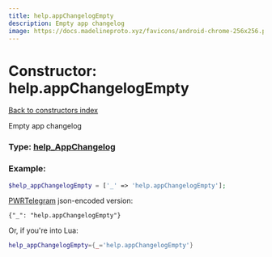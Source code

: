 ```yaml
---
title: help.appChangelogEmpty
description: Empty app changelog
image: https://docs.madelineproto.xyz/favicons/android-chrome-256x256.png
---
```

# Constructor: help.appChangelogEmpty  
[Back to constructors index](index.md)



Empty app changelog




### Type: [help\_AppChangelog](../types/help_AppChangelog.md)


### Example:

```php
$help_appChangelogEmpty = ['_' => 'help.appChangelogEmpty'];
```  

[PWRTelegram](https://pwrtelegram.xyz) json-encoded version:

```
{"_": "help.appChangelogEmpty"}
```


Or, if you're into Lua:

```lua
help_appChangelogEmpty={_='help.appChangelogEmpty'}

```


